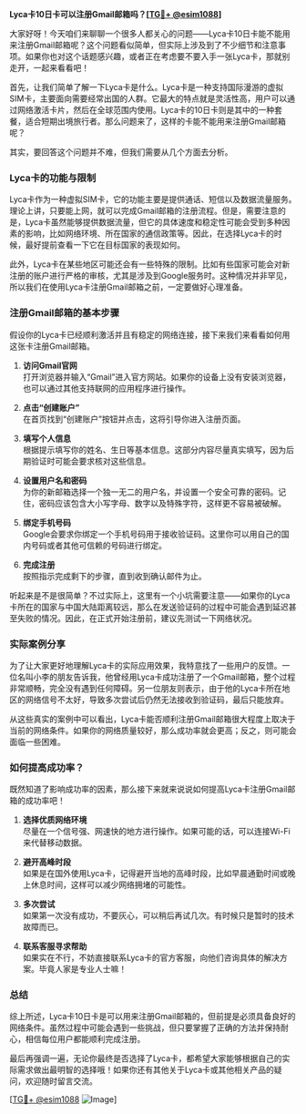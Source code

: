 **Lyca卡10日卡可以注册Gmail邮箱吗？[[TG💪+ @esim1088](https://t.me/s/esim1088)]**

大家好呀！今天咱们来聊聊一个很多人都关心的问题——Lyca卡10日卡能不能用来注册Gmail邮箱呢？这个问题看似简单，但实际上涉及到了不少细节和注意事项。如果你也对这个话题感兴趣，或者正在考虑要不要入手一张Lyca卡，那就别走开，一起来看看吧！

首先，让我们简单了解一下Lyca卡是什么。Lyca卡是一种支持国际漫游的虚拟SIM卡，主要面向需要经常出国的人群。它最大的特点就是灵活性高，用户可以通过网络激活卡片，然后在全球范围内使用。Lyca卡的10日卡则是其中的一种套餐，适合短期出境旅行者。那么问题来了，这样的卡能不能用来注册Gmail邮箱呢？

其实，要回答这个问题并不难，但我们需要从几个方面去分析。

### Lyca卡的功能与限制

Lyca卡作为一种虚拟SIM卡，它的功能主要是提供通话、短信以及数据流量服务。理论上讲，只要能上网，就可以完成Gmail邮箱的注册流程。但是，需要注意的是，Lyca卡虽然能够提供数据流量，但它的具体速度和稳定性可能会受到多种因素的影响，比如网络环境、所在国家的通信政策等。因此，在选择Lyca卡的时候，最好提前查看一下它在目标国家的表现如何。

此外，Lyca卡在某些地区可能还会有一些特殊的限制。比如有些国家可能会对新注册的账户进行严格的审核，尤其是涉及到Google服务时。这种情况并非罕见，所以我们在使用Lyca卡注册Gmail邮箱之前，一定要做好心理准备。

### 注册Gmail邮箱的基本步骤

假设你的Lyca卡已经顺利激活并且有稳定的网络连接，接下来我们来看看如何用这张卡注册Gmail邮箱。

1. **访问Gmail官网**  
   打开浏览器并输入“Gmail”进入官方网站。如果你的设备上没有安装浏览器，也可以通过其他支持联网的应用程序进行操作。

2. **点击“创建账户”**  
   在首页找到“创建账户”按钮并点击，这将引导你进入注册页面。

3. **填写个人信息**  
   根据提示填写你的姓名、生日等基本信息。这部分内容尽量真实填写，因为后期验证时可能会要求核对这些信息。

4. **设置用户名和密码**  
   为你的新邮箱选择一个独一无二的用户名，并设置一个安全可靠的密码。记住，密码应该包含大小写字母、数字以及特殊字符，这样更不容易被破解。

5. **绑定手机号码**  
   Google会要求你绑定一个手机号码用于接收验证码。这里你可以用自己的国内号码或者其他可信赖的号码进行绑定。

6. **完成注册**  
   按照指示完成剩下的步骤，直到收到确认邮件为止。

听起来是不是很简单？不过实际上，这里有一个小坑需要注意——如果你的Lyca卡所在的国家与中国大陆距离较远，那么在发送验证码的过程中可能会遇到延迟甚至失败的情况。因此，在正式开始注册前，建议先测试一下网络状况。

### 实际案例分享

为了让大家更好地理解Lyca卡的实际应用效果，我特意找了一些用户的反馈。一位名叫小李的朋友告诉我，他曾经用Lyca卡成功注册了一个Gmail邮箱，整个过程非常顺畅，完全没有遇到任何障碍。另一位朋友则表示，由于他的Lyca卡所在地区的网络信号不太好，导致多次尝试后仍然无法接收到验证码，最后只能放弃。

从这些真实的案例中可以看出，Lyca卡能否顺利注册Gmail邮箱很大程度上取决于当前的网络条件。如果你的网络质量较好，那么成功率就会更高；反之，则可能会面临一些困难。

### 如何提高成功率？

既然知道了影响成功率的因素，那么接下来就来说说如何提高Lyca卡注册Gmail邮箱的成功率吧！

1. **选择优质网络环境**  
   尽量在一个信号强、网速快的地方进行操作。如果可能的话，可以连接Wi-Fi来代替移动数据。

2. **避开高峰时段**  
   如果是在国外使用Lyca卡，记得避开当地的高峰时段，比如早晨通勤时间或晚上休息时间，这样可以减少网络拥堵的可能性。

3. **多次尝试**  
   如果第一次没有成功，不要灰心，可以稍后再试几次。有时候只是暂时的技术故障而已。

4. **联系客服寻求帮助**  
   如果实在不行，不妨直接联系Lyca卡的官方客服，向他们咨询具体的解决方案。毕竟人家是专业人士嘛！

### 总结

综上所述，Lyca卡10日卡是可以用来注册Gmail邮箱的，但前提是必须具备良好的网络条件。虽然过程中可能会遇到一些挑战，但只要掌握了正确的方法并保持耐心，相信每位用户都能顺利完成注册。

最后再强调一遍，无论你最终是否选择了Lyca卡，都希望大家能够根据自己的实际需求做出最明智的选择哦！如果你还有其他关于Lyca卡或其他相关产品的疑问，欢迎随时留言交流。

[[TG💪+ @esim1088](https://t.me/s/esim1088) ![Image](https://i.postimg.cc/4NQfJmqS/Snipaste-2025-05-13-00-14-12.png)]